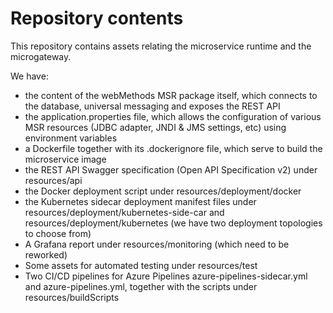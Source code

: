 # Repository contents

This repository contains assets relating the microservice runtime and the microgateway.

We have:
- the content of the webMethods MSR package itself, which connects to the database, universal messaging and exposes the REST API
- the application.properties file, which allows the configuration of various MSR resources (JDBC adapter, JNDI & JMS settings, etc) using environment variables
- a Dockerfile together with its .dockerignore file, which serve to build the microservice image
- the REST API Swagger specification (Open API Specification v2) under resources/api
- the Docker deployment script under resources/deployment/docker
- the Kubernetes sidecar deployment manifest files under resources/deployment/kubernetes-side-car and resources/deployment/kubernetes (we have two deployment topologies to choose from)
- A Grafana report under resources/monitoring (which need to be reworked)
- Some assets for automated testing under resources/test
- Two CI/CD pipelines for Azure Pipelines azure-pipelines-sidecar.yml and azure-pipelines.yml, together with the scripts under resources/buildScripts